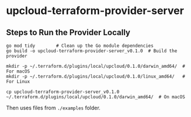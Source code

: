 # upcloud-terraform-provider-server

## Steps to Run the Provider Locally

```shell
go mod tidy        # Clean up the Go module dependencies
go build -o upcloud-terraform-provider-server_v0.1.0  # Build the provider
```

```shell
mkdir -p ~/.terraform.d/plugins/local/upcloud/0.1.0/darwin_amd64/  # For macOS
mkdir -p ~/.terraform.d/plugins/local/upcloud/0.1.0/linux_amd64/   # For Linux
```

```shell
cp upcloud-terraform-provider-server_v0.1.0 ~/.terraform.d/plugins/local/upcloud/0.1.0/darwin_amd64/  # On macOS
```

Then uses files from `./examples` folder.
